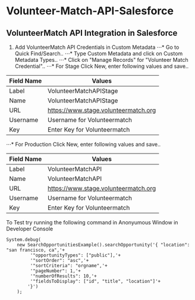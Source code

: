 # Volunteer-Match-API-Salesforce
## VolunteerMatch API Integration in Salesforce

1. Add VolunteerMatch API Credentials in Custom Metadata
⋅⋅⋅* Go to Quick Find/Search..
⋅⋅⋅* Type Custom Metadata and click on Custom Metadata Types..
⋅⋅⋅* Click on "Manage Records" for "Volunteer Match Credential"..
⋅⋅⋅* For Stage Click New, enter following values and save..

| Field Name | Values |
| --- | --- |
| Label | VolunteerMatchAPIStage |
| Name | VolunteerMatchAPIStage  |
| URL | https://www.stage.volunteermatch.org 
| Username | Username for Volunteermatch |
| Key | Enter Key for Volunteermatch |

⋅⋅⋅* For Production Click New, enter following values and save..

| Field Name | Values |
| --- | --- |
| Label | VolunteerMatchAPI 
| Name | VolunteerMatchAPI |
| URL | https://www.stage.volunteermatch.org |
| Username | Username for Volunteermatch |
| Key | Enter Key for Volunteermatch |

			
To Test try running the following command in Anonyumous Window in Developer Console
```
System.debug(
	new SearchOpportunitiesExample().searchOpportunity('{ "location": "san francisco, ca",'+
		 '"opportunityTypes": ["public"],'+
		 '"sortOrder": "asc",'+
		 '"sortCriteria": "orgname",'+
		 '"pageNumber": 1,'+
		 '"numberOfResults": 10,'+
		 '"fieldsToDisplay": ["id", "title", "location"]'+
		'}')
	);
```
